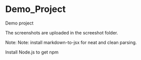 # Demo_Project
Demo project

The screenshots are uploaded in the screeshot folder.

Note: Note: install markdown-to-jsx for neat and clean parsing.

Install Node.js to get npm
